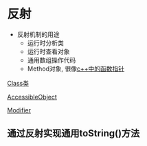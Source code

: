 # 反射

- 反射机制的用途
  - 运行时分析类
  - 运行时查看对象
  - 通用数组操作代码
  - Method对象, 很像[c++中的函数指针](c++_Function_Pointer.md)

[Class类](Java_Reflect_Class.md)

[AccessibleObject](Java_Reflect_AccessibleObject.md)

[Modifier](Java_Modifier.md)

## 通过反射实现通用toString()方法